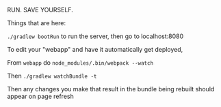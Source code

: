 RUN.  SAVE YOURSELF.

Things that are here:

`./gradlew bootRun` to run the server, then go to localhost:8080

To edit your "webapp" and have it automatically get deployed,

From `webapp` do `node_modules/.bin/webpack --watch`

Then `./gradlew watchBundle -t`

Then any changes you make that result in the bundle being rebuilt should appear on page refresh